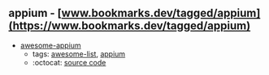 appium - [www.bookmarks.dev/tagged/appium](https://www.bookmarks.dev/tagged/appium)
---
* [awesome-appium](https://github.com/SrinivasanTarget/awesome-appium#readme)
    * tags: [awesome-list](../tagged/awesome-list.md), [appium](../tagged/appium.md)
    * :octocat: [source code](https://github.com/SrinivasanTarget/awesome-appium#readme)
